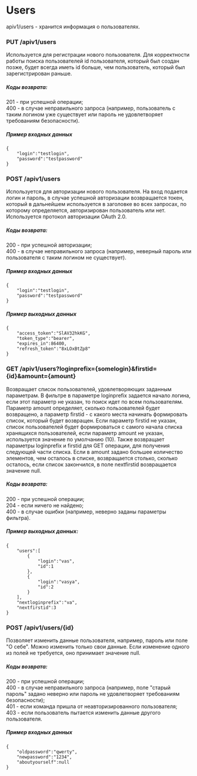 # Users

apiv1/users - хранится информация о пользователях.

### PUT /apiv1/users

Используется для регистрации нового пользователя. Для корректности работы поиска пользователей id пользователя, который был создан позже, будет всегда иметь id больше, чем пользователь, который был зарегистрирован раньше.

##### Коды возврата:
201 - при успешной операции;<br />
400 - в случае неправильного запроса (например, пользователь с таким логином уже существует или пароль не удовлетворяет требованиям безопасности).<br />

##### Пример входных данных
    {
        "login":"testlogin",
        "password":"testpassword"
    }
    
### POST /apiv1/users

Используется для авторизации нового пользователя. На вход подается логин и пароль, в случае успешной авторизации возвращается токен, который в дальнейшем используется в заголовке во всех запросах, по которому определяется, авторизирован пользователь или нет. Используется протокол авторизации OAuth 2.0.

##### Коды возврата:
200 - при успешной авторизации;<br />
400 - в случае неправильного запроса (например, неверный пароль или пользователя с таким логином не существует).<br />

##### Пример входных данных
    {
        "login":"testlogin",
        "password":"testpassword"
    }
    
##### Пример выходных данных
    {
        "access_token":"SlAV32hkKG",
        "token_type":"bearer",
        "expires_in":86400,
        "refresh_token":"8xLOxBtZp8"
    }

### GET /apiv1/users?loginprefix={somelogin}&firstid={id}&amount={amount}

Возвращает список пользователей, удовлетворяющих заданным параметрам. В фильтре в параметре loginprefix задается начало логина, если этот параметр не указан, то поиск идет по всем пользователям. Параметр amount определяет, сколько пользователей будет возвращено, а параметр firstid - с какого места начинать формировать список, который будет возвращен. Если параметр firstid не указан, список пользователей будет формироваться с самого начала списка хранящихся пользователей, если параметр amount не указан, используется значение по умолчанию (10). Также возвращает параметры loginprefix и firstid для GET операции, для получения следующей части списка. Если в amount задано большее количество элементов, чем осталось в списке, возвращается столько, сколько осталось, если список закончился, в поле nextfirstid возвращается значение null.

##### Коды возврата:
200 - при успешной операции;<br />
204 - если ничего не найдено;<br />
400 - в случае ошибки (например, неверно заданы параметры фильтра).<br />

##### Пример выходных данных:
    {
        "users":[
            {
                "login":"vas",
                "id":1
            },
            {
                "login":"vasya",
                "id":2
            }
        ],
        "nextloginprefix":"va",
        "nextfirstid":3
    }
    
### POST /apiv1/users/{id}

Позволяет изменить данные пользователя, например, пароль или поле "О себе". Можно изменить только свои данные. Если изменение одного из полей не требуется, оно принимает значение null.

##### Коды возврата:
200 - при успешной операции;<br />
400 - в случае неправильного запроса (например, поле "старый пароль" задано неверно или пароль не удовлетворяет требованиям безопасности);<br />
401 - если команда пришла от неавторизированного пользователя;<br />
403 - если пользователь пытается изменить данные другого пользователя.<br />

##### Пример входных данных
    {
        "oldpassword":"qwerty",
        "newpassword":"1234",
        "aboutyourself":null
    }
